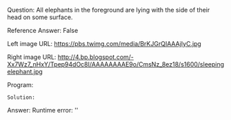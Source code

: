 Question: All elephants in the foreground are lying with the side of their head on some surface.

Reference Answer: False

Left image URL: https://pbs.twimg.com/media/BrKJGrQIAAAjIyC.jpg

Right image URL: http://4.bp.blogspot.com/-Xx7Wz7_nHxY/Tpep94dOc8I/AAAAAAAAE9o/CmsNz_8ez18/s1600/sleepingelephant.jpg

Program:

```
Solution:
```
Answer: Runtime error: ''

